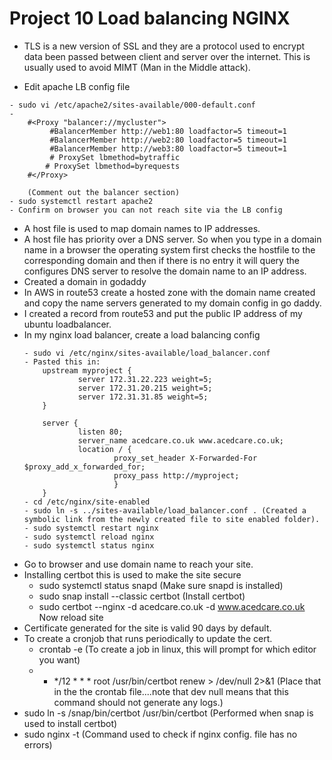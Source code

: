 # Project 10 Load balancing NGINX

* TLS is a new version of SSL and they are a protocol used to encrypt data been passed between client and server over the internet. This is usually used to avoid MIMT (Man in the Middle attack).

* Edit apache LB config file
```
- sudo vi /etc/apache2/sites-available/000-default.conf
-   
    #<Proxy "balancer://mycluster">
         #BalancerMember http://web1:80 loadfactor=5 timeout=1
         #BalancerMember http://web2:80 loadfactor=5 timeout=1
         #BalancerMember http://web3:80 loadfactor=5 timeout=1
         # ProxySet lbmethod=bytraffic
        # ProxySet lbmethod=byrequests
    #</Proxy>

    (Comment out the balancer section)
- sudo systemctl restart apache2
- Confirm on browser you can not reach site via the LB config
```
* A host file is used to map domain names to IP addresses.
* A host file has priority over a DNS server. So when you type in a domain name in a browser the operating system first checks the hostfile to the corresponding domain and then if there is no entry it will query the configures DNS server to resolve the domain name to an IP address.
* Created a domain in godaddy
* In AWS in route53 create a hosted zone with the domain name created and copy the name servers generated to my domain config in go daddy.
* I created a record from route53 and put the public IP address of my ubuntu loadbalancer. 
* In my nginx load balancer, create a load balancing config
    ```
    - sudo vi /etc/nginx/sites-available/load_balancer.conf
    - Pasted this in:
        upstream myproject {
                server 172.31.22.223 weight=5;
                server 172.31.20.215 weight=5;
                server 172.31.31.85 weight=5;
        }

        server {
                listen 80;
                server_name acedcare.co.uk www.acedcare.co.uk;
                location / {
                        proxy_set_header X-Forwarded-For $proxy_add_x_forwarded_for;
                        proxy_pass http://myproject;
                        }
        }
    - cd /etc/nginx/site-enabled
    - sudo ln -s ../sites-available/load_balancer.conf . (Created a symbolic link from the newly created file to site enabled folder).
    - sudo systemctl restart nginx
    - sudo systemctl reload nginx
    - sudo systemctl status nginx
    ```
* Go to browser and use domain name to reach your site.
* Installing certbot this is used to make the site secure
    - sudo systemctl status snapd (Make sure snapd is installed)
    - sudo snap install --classic certbot (Install certbot)
    - sudo certbot --nginx -d acedcare.co.uk -d www.acedcare.co.uk
    Now reload site
* Certificate generated for the site is valid 90 days by default.
* To create a cronjob that runs periodically to update the cert.
    - crontab -e (To create a job in linux, this will prompt for which editor you want)
    - * */12 * * *   root /usr/bin/certbot renew > /dev/null 2>&1 (Place that in the the crontab file....note that dev null means that this command should not generate any logs.)
* sudo ln -s /snap/bin/certbot /usr/bin/certbot (Performed when snap is used to install certbot)
* sudo nginx -t (Command used to check if nginx config. file has no errors)
